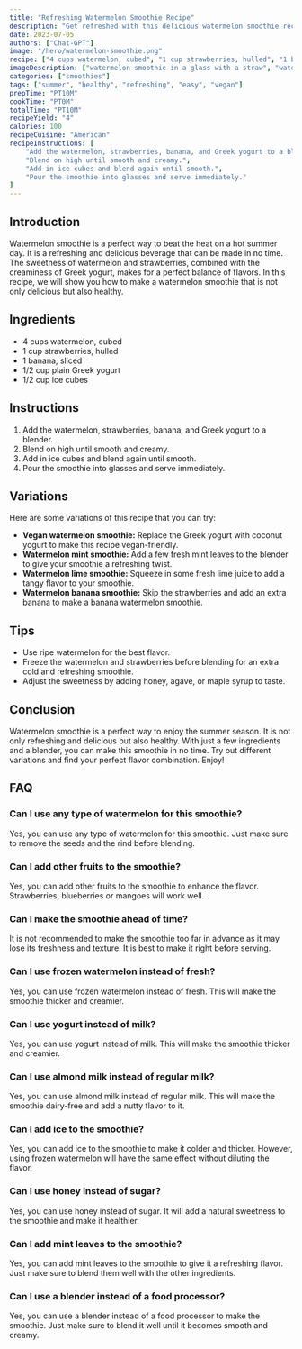 ```yaml
---
title: "Refreshing Watermelon Smoothie Recipe"
description: "Get refreshed with this delicious watermelon smoothie recipe. Perfect for summer days!"
date: 2023-07-05
authors: ["Chat-GPT"]
image: "/hero/watermelon-smoothie.png"
recipe: ["4 cups watermelon, cubed", "1 cup strawberries, hulled", "1 banana, sliced", "1/2 cup plain Greek yogurt", "1/2 cup ice cubes"]
imageDescription: ["watermelon smoothie in a glass with a straw", "watermelon cubes on a plate", "strawberry on a plate", "banana on a plate"]
categories: ["smoothies"]
tags: ["summer", "healthy", "refreshing", "easy", "vegan"]
prepTime: "PT10M"
cookTime: "PT0M"
totalTime: "PT10M"
recipeYield: "4"
calories: 100
recipeCuisine: "American"
recipeInstructions: [
    "Add the watermelon, strawberries, banana, and Greek yogurt to a blender.",
    "Blend on high until smooth and creamy.",
    "Add in ice cubes and blend again until smooth.",
    "Pour the smoothie into glasses and serve immediately."
]
---
```


## Introduction
Watermelon smoothie is a perfect way to beat the heat on a hot summer day. It is a refreshing and delicious beverage that can be made in no time. The sweetness of watermelon and strawberries, combined with the creaminess of Greek yogurt, makes for a perfect balance of flavors. In this recipe, we will show you how to make a watermelon smoothie that is not only delicious but also healthy.

## Ingredients
- 4 cups watermelon, cubed
- 1 cup strawberries, hulled
- 1 banana, sliced
- 1/2 cup plain Greek yogurt
- 1/2 cup ice cubes

## Instructions
1. Add the watermelon, strawberries, banana, and Greek yogurt to a blender.
2. Blend on high until smooth and creamy.
3. Add in ice cubes and blend again until smooth.
4. Pour the smoothie into glasses and serve immediately.

## Variations
Here are some variations of this recipe that you can try:
- **Vegan watermelon smoothie:** Replace the Greek yogurt with coconut yogurt to make this recipe vegan-friendly.
- **Watermelon mint smoothie:** Add a few fresh mint leaves to the blender to give your smoothie a refreshing twist.
- **Watermelon lime smoothie:** Squeeze in some fresh lime juice to add a tangy flavor to your smoothie.
- **Watermelon banana smoothie:** Skip the strawberries and add an extra banana to make a banana watermelon smoothie.

## Tips
- Use ripe watermelon for the best flavor.
- Freeze the watermelon and strawberries before blending for an extra cold and refreshing smoothie.
- Adjust the sweetness by adding honey, agave, or maple syrup to taste.

## Conclusion
Watermelon smoothie is a perfect way to enjoy the summer season. It is not only refreshing and delicious but also healthy. With just a few ingredients and a blender, you can make this smoothie in no time. Try out different variations and find your perfect flavor combination. Enjoy!

## FAQ

### Can I use any type of watermelon for this smoothie?

Yes, you can use any type of watermelon for this smoothie. Just make sure to remove the seeds and the rind before blending.

### Can I add other fruits to the smoothie?

Yes, you can add other fruits to the smoothie to enhance the flavor. Strawberries, blueberries or mangoes will work well.

### Can I make the smoothie ahead of time?

It is not recommended to make the smoothie too far in advance as it may lose its freshness and texture. It is best to make it right before serving.

### Can I use frozen watermelon instead of fresh?

Yes, you can use frozen watermelon instead of fresh. This will make the smoothie thicker and creamier.

### Can I use yogurt instead of milk?

Yes, you can use yogurt instead of milk. This will make the smoothie thicker and creamier.

### Can I use almond milk instead of regular milk?

Yes, you can use almond milk instead of regular milk. This will make the smoothie dairy-free and add a nutty flavor to it.

### Can I add ice to the smoothie?

Yes, you can add ice to the smoothie to make it colder and thicker. However, using frozen watermelon will have the same effect without diluting the flavor.

### Can I use honey instead of sugar?

Yes, you can use honey instead of sugar. It will add a natural sweetness to the smoothie and make it healthier.

### Can I add mint leaves to the smoothie?

Yes, you can add mint leaves to the smoothie to give it a refreshing flavor. Just make sure to blend them well with the other ingredients.

### Can I use a blender instead of a food processor?

Yes, you can use a blender instead of a food processor to make the smoothie. Just make sure to blend it well until it becomes smooth and creamy.